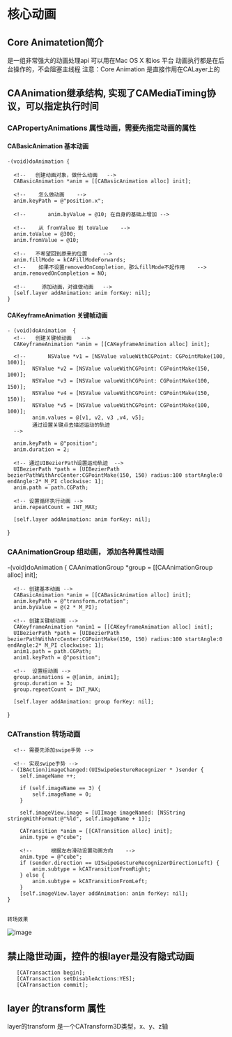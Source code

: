 # 核心动画
## Core Animatetion简介
  是一组非常强大的动画处理api
  可以用在Mac OS X 和ios 平台
  动画执行都是在后台操作的，不会阻塞主线程
  注意：Core Animation 是直接作用在CALayer上的
  
 ## CAAnimation继承结构, 实现了CAMediaTiming协议，可以指定执行时间
 
 ### CAPropertyAnimations 属性动画，需要先指定动画的属性
 #### CABasicAnimation 基本动画
    
    -(void)doAnimation {
    
      <!--   创建动画对象，做什么动画   -->
      CABasicAnimation *anim = [[CABasicAnimation alloc] init];
      
      <!--    怎么做动画    -->
      anim.keyPath = @"position.x";
      
      <!--       anim.byValue = @10; 在自身的基础上增加 -->
      
      <!--    从 fromValue 到 toValue    -->
      anim.toValue = @300;
      anim.fromValue = @10;
      
      <!--   不希望回到原来的位置     -->
      anim.fillMode = kCAFillModeForwards;
      <!--    如果不设置removedOnCompletion，那么fillMode不起作用    -->
      anim.removedOnCompletion = NO;
      
      <!--     添加动画，对谁做动画   -->
      [self.layer addAnimation: anim forKey: nil];
    }
 
 #### CAKeyframeAnimation 关键帧动画
 
    - (void)doAnimation  {
      <!--   创建关键帧动画   -->
      CAKeyframeAnimation *anim = [[CAKeyframeAnimation alloc] init];

      <!--       NSValue *v1 = [NSValue valueWithCGPoint: CGPointMake(100, 100)];
            NSValue *v2 = [NSValue valueWithCGPoint: CGPointMake(150, 100)];
            NSValue *v3 = [NSValue valueWithCGPoint: CGPointMake(100, 150)];
            NSValue *v4 = [NSValue valueWithCGPoint: CGPointMake(150, 150)];
            NSValue *v5 = [NSValue valueWithCGPoint: CGPointMake(100, 100)];
            anim.values = @[v1, v2, v3 ,v4, v5]; 
            通过设置关键点去描述运动的轨迹
      -->

      anim.keyPath = @"position";
      anim.duration = 2;

      <!-- 通过UIBezierPath设置运动轨迹  -->
      UIBezierPath *path = [UIBezierPath bezierPathWithArcCenter:CGPointMake(150, 150) radius:100 startAngle:0 endAngle:2* M_PI clockwise: 1];
      anim.path = path.CGPath;

      <!-- 设置循环执行动画 -->
      anim.repeatCount = INT_MAX;

      [self.layer addAnimation: anim forKey: nil];
  }
   
 ### CAAnimationGroup 组动画， 添加各种属性动画
 
   -(void)doAnimation {
      <!--  创建组动画   -->
      CAAnimationGroup *group = [[CAAnimationGroup alloc] init];

      <!-- 创建基本动画 -->
      CABasicAnimation *anim = [[CABasicAnimation alloc] init];
      anim.keyPath = @"transform.rotation";
      anim.byValue = @(2 * M_PI);

      <!-- 创建关键帧动画 -->
      CAKeyframeAnimation *anim1 = [[CAKeyframeAnimation alloc] init];
      UIBezierPath *path = [UIBezierPath bezierPathWithArcCenter:CGPointMake(150, 150) radius:100 startAngle:0 endAngle:2* M_PI clockwise: 1];
      anim1.path = path.CGPath;
      anim1.keyPath = @"position";

      <!--  设置组动画 -->
      group.animations = @[anim, anim1];
      group.duration = 3;
      group.repeatCount = INT_MAX;

      [self.layer addAnimation: group forKey: nil];
  }
 
 ### CATranstion 转场动画
      <!-- 需要先添加swipe手势 -->
      
      <!-- 实现swipe手势 -->
     - (IBAction)imageChanged:(UISwipeGestureRecognizer * )sender {
        self.imageName ++;

        if (self.imageName == 3) {
            self.imageName = 0;
        }

        self.imageView.image = [UIImage imageNamed: [NSString stringWithFormat:@"%ld", self.imageName + 1]];

        CATransition *anim = [[CATransition alloc] init];
        anim.type = @"cube";
        
        <!--      根据左右滑动设置动画方向    -->
        anim.type = @"cube";
        if (sender.direction == UISwipeGestureRecognizerDirectionLeft) {
            anim.subtype = kCATransitionFromRight;
        } else {
            anim.subtype = kCATransitionFromLeft;
        }
        [self.imageView.layer addAnimation: anim forKey: nil];
    }
 
 
    转场效果
   ![image](https://user-images.githubusercontent.com/45653681/141759985-611c65bd-225b-4a6b-9225-54ebb6c2a89f.png)

## 禁止隐世动画，控件的根layer是没有隐式动画
       [CATransaction begin];
       [CATransaction setDisableActions:YES];
       [CATransaction commit];

## layer 的transform 属性
layer的transform 是一个CATransform3D类型，x、y、z轴

